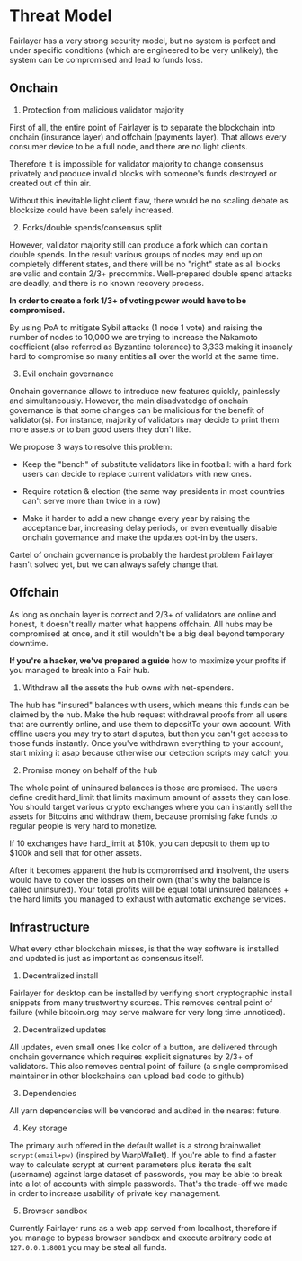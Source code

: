 # Threat Model

Fairlayer has a very strong security model, but no system is perfect and under specific conditions (which are engineered to be very unlikely), the system can be compromised and lead to funds loss.

## Onchain

1. Protection from malicious validator majority

First of all, the entire point of Fairlayer is to separate the blockchain into onchain (insurance layer) and offchain (payments layer). That allows every consumer device to be a full node, and there are no light clients.

Therefore it is impossible for validator majority to change consensus privately and produce invalid blocks with someone's funds destroyed or created out of thin air.

Without this inevitable light client flaw, there would be no scaling debate as blocksize could have been safely increased.

2. Forks/double spends/consensus split

However, validator majority still can produce a fork which can contain double spends. In the result various groups of nodes may end up on completely different states, and there will be no "right" state as all blocks are valid and contain 2/3+ precommits. Well-prepared double spend attacks are deadly, and there is no known recovery process. 

**In order to create a fork 1/3+ of voting power would have to be compromised.** 

By using PoA to mitigate Sybil attacks (1 node 1 vote) and raising the number of nodes to 10,000 we are trying to increase the Nakamoto coefficient (also referred as Byzantine tolerance) to 3,333 making it insanely hard to compromise so many entities all over the world at the same time.

3. Evil onchain governance

Onchain governance allows to introduce new features quickly, painlessly and simultaneously. However, the main disadvatedge of onchain governance is that some changes can be malicious for the benefit of validator(s). For instance, majority of validators may decide to print them more assets or to ban good users they don't like. 

We propose 3 ways to resolve this problem:

* Keep the "bench" of substitute validators like in football: with a hard fork users can decide to replace current validators with new ones.

* Require rotation & election (the same way presidents in most countries can't serve more than twice in a row)

* Make it harder to add a new change every year by raising the acceptance bar, increasing delay periods, or even eventually disable onchain governance and make the updates opt-in by the users.

Cartel of onchain governance is probably the hardest problem Fairlayer hasn't solved yet, but we can always safely change that.

## Offchain

As long as onchain layer is correct and 2/3+ of validators are online and honest, it doesn't really matter what happens offchain. All hubs may be compromised at once, and it still wouldn't be a big deal beyond temporary downtime.

**If you're a hacker, we've prepared a guide** how to maximize your profits if you managed to break into a Fair hub.

1. Withdraw all the assets the hub owns with net-spenders.

The hub has "insured" balances with users, which means this funds can be claimed by the hub. Make the hub request withdrawal proofs from all users that are currently online, and use them to depositTo your own account. With offline users you may try to start disputes, but then you can't get access to those funds instantly. Once you've withdrawn everything to your account, start mixing it asap because otherwise our detection scripts may catch you.

2. Promise money on behalf of the hub

The whole point of uninsured balances is those are promised. The users define credit hard_limit that limits maximum amount of assets they can lose. You should target various crypto exchanges where you can instantly sell the assets for Bitcoins and withdraw them, because promising fake funds to regular people is very hard to monetize.

If 10 exchanges have hard_limit at $10k, you can deposit to them up to $100k and sell that for other assets. 

After it becomes apparent the hub is compromised and insolvent, the users would have to cover the losses on their own (that's why the balance is called uninsured). Your total profits will be equal total uninsured balances + the hard limits you managed to exhaust with automatic exchange services.



## Infrastructure

What every other blockchain misses, is that the way software is installed and updated is just as important as consensus itself.

1. Decentralized install

Fairlayer for desktop can be installed by verifying short cryptographic install snippets from many trustworthy sources. This removes central point of failure (while bitcoin.org may serve malware for very long time unnoticed).

2. Decentralized updates

All updates, even small ones like color of a button, are delivered through onchain governance which requires explicit signatures by 2/3+ of validators. This also removes central point of failure (a single compromised maintainer in other blockchains can upload bad code to github)

3. Dependencies

All yarn dependencies will be vendored and audited in the nearest future.


4. Key storage

The primary auth offered in the default wallet is a strong brainwallet `scrypt(email+pw)` (inspired by WarpWallet). If you're able to find a faster way to calculate scrypt at current parameters plus iterate the salt (username) against large dataset of passwords, you may be able to break into a lot of accounts with simple passwords. That's the trade-off we made in order to increase usability of private key management.

5. Browser sandbox

Currently Fairlayer runs as a web app served from localhost, therefore if you manage to bypass browser sandbox and execute arbitrary code at `127.0.0.1:8001` you may be steal all funds.


